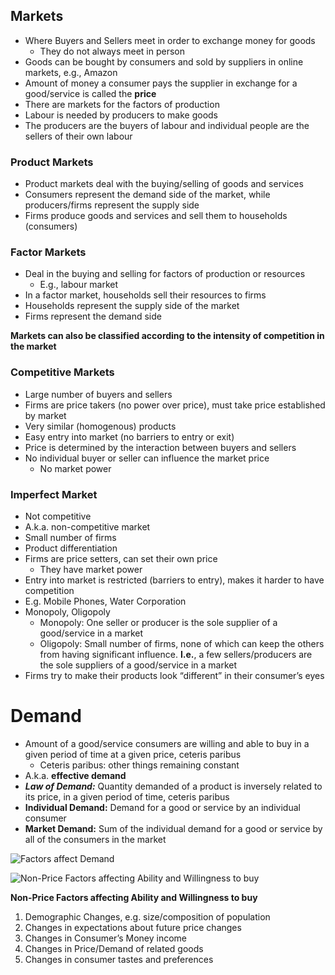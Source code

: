## Markets

-   Where Buyers and Sellers meet in order to exchange money for goods
    -   They do not always meet in person
-   Goods can be bought by consumers and sold by suppliers in online markets, e.g., Amazon
-   Amount of money a consumer pays the supplier in exchange for a good/service is called the **********price**********
-   There are markets for the factors of production
-   Labour is needed by producers to make goods
-   The producers are the buyers of labour and individual people are the sellers of their own labour

### Product Markets

-   Product markets deal with the buying/selling of goods and services
-   Consumers represent the demand side of the market, while producers/firms represent the supply side
-   Firms produce goods and services and sell them to households (consumers)

### Factor Markets

-   Deal in the buying and selling for factors of production or resources
    -   E.g., labour market
-   In a factor market, households sell their resources to firms
-   Households represent the supply side of the market
-   Firms represent the demand side

****************************************************************************************************************************************************************************Markets can also be classified according to the intensity of competition in the market****************************************************************************************************************************************************************************

### Competitive Markets

-   Large number of buyers and sellers
-   Firms are price takers (no power over price), must take price established by market
-   Very similar (homogenous) products
-   Easy entry into market (no barriers to entry or exit)
-   Price is determined by the interaction between buyers and sellers
-   No individual buyer or seller can influence the market price
    -   No market power

### Imperfect Market

-   Not competitive
-   A.k.a. non-competitive market
-   Small number of firms
-   Product differentiation
-   Firms are price setters, can set their own price
    -   They have market power
-   Entry into market is restricted (barriers to entry), makes it harder to have competition
-   E.g. Mobile Phones, Water Corporation
-   Monopoly, Oligopoly
    -   Monopoly: One seller or producer is the sole supplier of a good/service in a market
    -   Oligopoly: Small number of firms, none of which can keep the others from having significant influence. **I.e.**, a few sellers/producers are the sole suppliers of a good/service in a market
-   Firms try to make their products look “different” in their consumer’s eyes

# Demand

-   Amount of a good/service consumers are willing and able to buy in a given period of time at a given price, ceteris paribus
    -   Ceteris paribus: other things remaining constant
-   A.k.a. **effective demand**
-   _**Law of Demand:**_ Quantity demanded of a product is inversely related to its price, in a given period of time, ceteris paribus
-   ************************************Individual Demand:************************************ Demand for a good or service by an individual consumer
-   ****Market Demand:**** Sum of the individual demand for a good or service by all of the consumers in the market

![Factors affect Demand](https://s3-us-west-2.amazonaws.com/secure.notion-static.com/5ea3ebd2-0a2c-488d-bf05-527d748aa4cd/Screenshot_2023-03-07_at_7.44.40_pm.png)

![Non-Price Factors affecting Ability and Willingness to buy](https://s3-us-west-2.amazonaws.com/secure.notion-static.com/8aaccc1f-b828-411b-9754-a81547e6b0f4/Screenshot_2023-03-08_at_8.40.57_am.png)

**********Non-Price Factors affecting Ability and Willingness to buy**********

1.  Demographic Changes, e.g. size/composition of population
2.  Changes in expectations about future price changes
3.  Changes in Consumer’s Money income
4.  Changes in Price/Demand of related goods
5.  Changes in consumer tastes and preferences